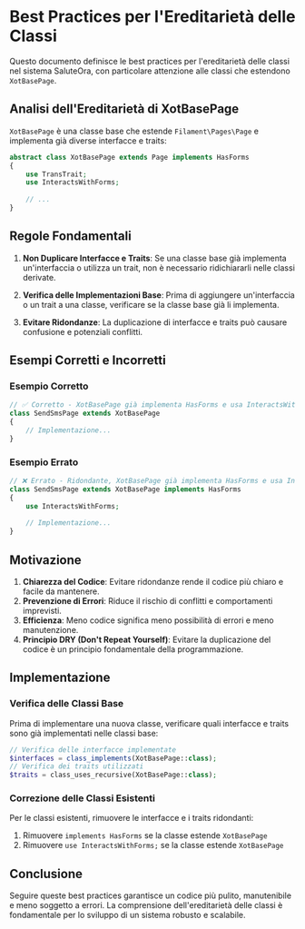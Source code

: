 # Best Practices per l'Ereditarietà delle Classi

Questo documento definisce le best practices per l'ereditarietà delle classi nel sistema SaluteOra, con particolare attenzione alle classi che estendono `XotBasePage`.

## Analisi dell'Ereditarietà di XotBasePage

`XotBasePage` è una classe base che estende `Filament\Pages\Page` e implementa già diverse interfacce e traits:

```php
abstract class XotBasePage extends Page implements HasForms
{
    use TransTrait;
    use InteractsWithForms;
    
    // ...
}
```

## Regole Fondamentali

1. **Non Duplicare Interfacce e Traits**: Se una classe base già implementa un'interfaccia o utilizza un trait, non è necessario ridichiararli nelle classi derivate.

2. **Verifica delle Implementazioni Base**: Prima di aggiungere un'interfaccia o un trait a una classe, verificare se la classe base già li implementa.

3. **Evitare Ridondanze**: La duplicazione di interfacce e traits può causare confusione e potenziali conflitti.

## Esempi Corretti e Incorretti

### Esempio Corretto

```php
// ✅ Corretto - XotBasePage già implementa HasForms e usa InteractsWithForms
class SendSmsPage extends XotBasePage
{
    // Implementazione...
}
```

### Esempio Errato

```php
// ❌ Errato - Ridondante, XotBasePage già implementa HasForms e usa InteractsWithForms
class SendSmsPage extends XotBasePage implements HasForms
{
    use InteractsWithForms;
    
    // Implementazione...
}
```

## Motivazione

1. **Chiarezza del Codice**: Evitare ridondanze rende il codice più chiaro e facile da mantenere.
2. **Prevenzione di Errori**: Riduce il rischio di conflitti e comportamenti imprevisti.
3. **Efficienza**: Meno codice significa meno possibilità di errori e meno manutenzione.
4. **Principio DRY (Don't Repeat Yourself)**: Evitare la duplicazione del codice è un principio fondamentale della programmazione.

## Implementazione

### Verifica delle Classi Base

Prima di implementare una nuova classe, verificare quali interfacce e traits sono già implementati nelle classi base:

```php
// Verifica delle interfacce implementate
$interfaces = class_implements(XotBasePage::class);
// Verifica dei traits utilizzati
$traits = class_uses_recursive(XotBasePage::class);
```

### Correzione delle Classi Esistenti

Per le classi esistenti, rimuovere le interfacce e i traits ridondanti:

1. Rimuovere `implements HasForms` se la classe estende `XotBasePage`
2. Rimuovere `use InteractsWithForms;` se la classe estende `XotBasePage`

## Conclusione

Seguire queste best practices garantisce un codice più pulito, manutenibile e meno soggetto a errori. La comprensione dell'ereditarietà delle classi è fondamentale per lo sviluppo di un sistema robusto e scalabile.
